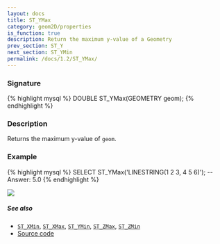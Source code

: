 ```yaml
---
layout: docs
title: ST_YMax
category: geom2D/properties
is_function: true
description: Return the maximum y-value of a Geometry
prev_section: ST_Y
next_section: ST_YMin
permalink: /docs/1.2/ST_YMax/
---
```


### Signature

{% highlight mysql %}
DOUBLE ST_YMax(GEOMETRY geom);
{% endhighlight %}

### Description

Returns the maximum y-value of `geom`.

### Example

{% highlight mysql %}
SELECT ST_YMax('LINESTRING(1 2 3, 4 5 6)');
-- Answer:    5.0
{% endhighlight %}

<img class="displayed" src="../ST_YMax.png"/>

##### See also

* [`ST_XMin`](../ST_XMin), [`ST_XMax`](../ST_XMax), [`ST_YMin`](../ST_YMin), [`ST_ZMax`](../ST_ZMax), [`ST_ZMin`](../ST_ZMin)
* <a href="https://github.com/orbisgis/h2gis/blob/master/h2spatial-ext/src/main/java/org/h2gis/h2spatialext/function/spatial/properties/ST_YMax.java" target="_blank">Source code</a>
